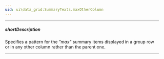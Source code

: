 ```yaml
---
uid: ui\data_grid:SummaryTexts.maxOtherColumn
---
```

---
##### shortDescription
Specifies a pattern for the *"max"* summary items displayed in a group row or in any other column rather than the parent one.

---
